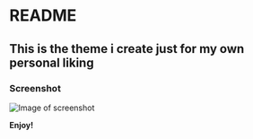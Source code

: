 # README

## This is the theme i create just for my own personal liking

### Screenshot

![Image of screenshot](https://i.ibb.co/XxwNLDX/ss.png)

**Enjoy!**
